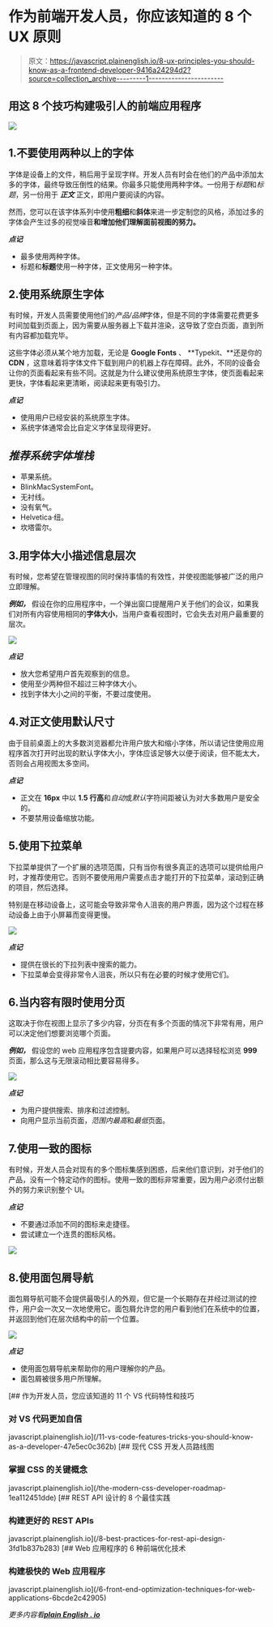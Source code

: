 # 作为前端开发人员，你应该知道的 8 个 UX 原则

> 原文：<https://javascript.plainenglish.io/8-ux-principles-you-should-know-as-a-frontend-developer-9416a24294d2?source=collection_archive---------1----------------------->

## 用这 8 个技巧构建吸引人的前端应用程序

![](img/7e49d62470b0f4a655b049845a798c87.png)

## 1.不要使用两种以上的字体

字体是设备上的文件，稍后用于呈现字样。开发人员有时会在他们的产品中添加太多的字体，最终导致压倒性的结果。你最多只能使用两种字体。一份用于*标题*和*标题*，另一份用于 ***正文*** 正文，即用户要阅读的内容。

然而，您可以在该字体系列中使用**粗细**和**斜体**来进一步定制您的风格，添加过多的字体会产生过多的视觉噪音**和增加他们理解面前视图的努力。**

***点记***

*   最多使用两种字体。
*   标题和**标题**使用一种字体，正文使用另一种字体。

## 2.使用系统原生字体

有时候，开发人员需要使用他们的*产品/品牌*字体，但是不同的字体需要花费更多时间加载到页面上，因为需要从服务器上下载并渲染，这导致了空白页面，直到所有内容都加载完毕。

这些字体必须从某个地方加载，无论是 **Google Fonts** 、 **Typekit、**还是你的 **CDN** ，这意味着将字体文件下载到用户的机器上存在障碍。此外，不同的设备会让你的页面看起来有些不同。这就是为什么建议使用系统原生字体，使页面看起来更快，字体看起来更清晰，阅读起来更有吸引力。

***点记***

*   使用用户已经安装的系统原生字体。
*   系统字体通常会比自定义字体呈现得更好。

## ***推荐系统字体堆栈***

*   苹果系统。
*   BlinkMacSystemFont。
*   无衬线。
*   没有氧气。
*   Helvetica·纽。
*   坎塔雷尔。

## 3.用字体大小描述信息层次

有时候，您希望在管理视图的同时保持事情的有效性，并使视图能够被广泛的用户立即理解。

***例如，*** 假设在你的应用程序中，一个弹出窗口提醒用户关于他们的会议，如果我们对所有内容使用相同的**字体大小**，当用户查看视图时，它会失去对用户最重要的层次。

![](img/a74b97413ad89bfa90c87e284a824a17.png)

***点记***

*   放大您希望用户首先观察到的信息。
*   使用至少两种但不超过三种字体大小。
*   找到字体大小之间的平衡，不要过度使用。

## 4.对正文使用默认尺寸

由于目前桌面上的大多数浏览器都允许用户放大和缩小字体，所以请记住使用应用程序首次打开时出现的默认字体大小，字体应该足够大以便于阅读，但不能太大，否则会占用视图太多空间。

***点记***

*   正文在 **16px** 中以 **1.5 行高**和*自动*或*默认*字符间距被认为对大多数用户是安全的。
*   不要禁用设备缩放功能。

## 5.使用下拉菜单

下拉菜单提供了一个扩展的选项范围，只有当你有很多真正的选项可以提供给用户时，才推荐使用它。否则不要使用用户需要点击才能打开的下拉菜单，滚动到正确的项目，然后选择。

特别是在移动设备上，这可能会导致非常令人沮丧的用户界面，因为这个过程在移动设备上由于小屏幕而变得更慢。

![](img/c996f65707a5eed48c30b307637743af.png)

***点记***

*   提供在很长的下拉列表中搜索的能力。
*   下拉菜单会变得非常令人沮丧，所以只有在必要的时候才使用它们。

## 6.当内容有限时使用分页

这取决于你在视图上显示了多少内容，分页在有多个页面的情况下非常有用，用户可以决定他们想要浏览哪个页面。

***例如，*** 假设您的 web 应用程序包含提要内容，如果用户可以选择轻松浏览 **999** 页面，那么这与无限滚动相比要容易得多。

![](img/b576c09d3d8d1833e182b294b893fd84.png)

***点记***

*   为用户提供搜索、排序和过滤控制。
*   向用户显示当前页面，*范围内最高*和*最低*页面。

## 7.使用一致的图标

有时候，开发人员会对现有的多个图标集感到困惑，后来他们意识到，对于他们的产品，没有一个特定动作的图标。使用一致的图标非常重要，因为用户必须付出额外的努力来识别整个 UI。

***点记***

*   不要通过添加不同的图标来走捷径。
*   尝试建立一个连贯的图标风格。

![](img/5e8cf90692eda7bbd546771cbb22638c.png)

## 8.使用面包屑导航

面包屑导航可能不会提供最吸引人的外观，但它是一个长期存在并经过测试的控件，用户会一次又一次地使用它。面包屑允许您的用户看到他们在系统中的位置，并返回到他们在层次结构中的前一个位置。

![](img/97e05fd64eb36d53fd3053a4d5c3358a.png)

***点记***

*   使用面包屑导航来帮助你的用户理解你的产品。
*   面包屑被很多用户所理解。

[](/11-vs-code-features-tricks-you-should-know-as-a-developer-47e5ec0c362b) [## 作为开发人员，您应该知道的 11 个 VS 代码特性和技巧

### 对 VS 代码更加自信

javascript.plainenglish.io](/11-vs-code-features-tricks-you-should-know-as-a-developer-47e5ec0c362b) [](/the-modern-css-developer-roadmap-1ea112451dde) [## 现代 CSS 开发人员路线图

### 掌握 CSS 的关键概念

javascript.plainenglish.io](/the-modern-css-developer-roadmap-1ea112451dde) [](/8-best-practices-for-rest-api-design-3fd1b837b283) [## REST API 设计的 8 个最佳实践

### 构建更好的 REST APIs

javascript.plainenglish.io](/8-best-practices-for-rest-api-design-3fd1b837b283) [](/6-front-end-optimization-techniques-for-web-applications-6bcde2c42905) [## Web 应用程序的 6 种前端优化技术

### 构建极快的 Web 应用程序

javascript.plainenglish.io](/6-front-end-optimization-techniques-for-web-applications-6bcde2c42905) 

*更多内容看*[***plain English . io***](http://plainenglish.io)